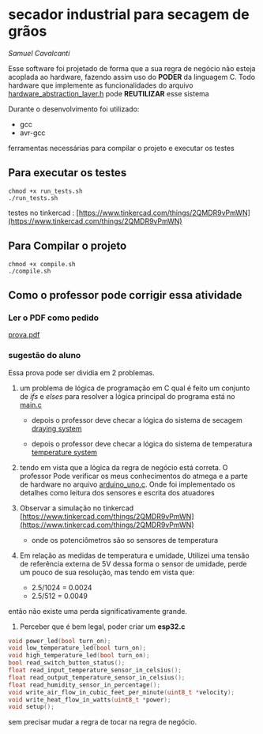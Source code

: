 # secador industrial para secagem de grãos

_Samuel Cavalcanti_

Esse software foi projetado de forma que a sua regra de negócio não esteja acoplada ao hardware, fazendo assim uso do **PODER** da linguagem C. Todo hardware que implemente as funcionalidades do arquivo [hardware_abstraction_layer.h](hardware/hardware_abstraction_layer.h) pode **REUTILIZAR** esse sistema

Durante o desenvolvimento foi utilizado:
- gcc
- avr-gcc
  
ferramentas necessárias para compilar o projeto e executar os testes

## Para executar os testes

```shell
chmod +x run_tests.sh
./run_tests.sh
```


testes no tinkercad : [https://www.tinkercad.com/things/2QMDR9vPmWN](https://www.tinkercad.com/things/2QMDR9vPmWN)

## Para Compilar o projeto

```shell
chmod +x compile.sh
./compile.sh
```

## Como o professor pode corrigir essa atividade

### Ler o PDF como pedido

[prova.pdf](prova.pdf)

### sugestão do aluno

Essa prova pode ser dividia em 2 problemas.

 1. um problema de lógica de programação em C qual é feito
um conjunto de _ifs_  e  _elses_  para resolver a lógica principal do programa está no [main.c](main.c)
     - depois o professor deve checar a lógica do sistema de secagem [draying system](draying_system/draying_system.c)
  
     - depois o professor deve checar a lógica do sistema de temperatura [temperature system](temperature_system/temperature_system.c)


 2. tendo em vista que a lógica da regra de negócio está correta. O professor
Pode verificar os meus conhecimentos do atmega e a parte de hardware no arquivo
[arduino_uno.c](hardware/arduino_uno.c). Onde foi implementado os detalhes como
leitura dos sensores e escrita dos atuadores

3. Observar a simulação no tinkercad [https://www.tinkercad.com/things/2QMDR9vPmWN](https://www.tinkercad.com/things/2QMDR9vPmWN)
      
      - onde os potenciômetros são so sensores de temperatura  


4. Em relação as medidas de temperatura e umidade, Utilizei uma tensão de referência
externa de 5V dessa forma o sensor de umidade, perde um pouco de sua resolução, mas tendo em vista que:
    - 2.5/1024 = 0.0024 
    - 2.5/512  = 0.0049
  
então não existe uma perda significativamente grande.

1. Perceber que é bem legal, poder criar um **esp32.c**
```c
void power_led(bool turn_on);
void low_temperature_led(bool turn_on);
void high_temperature_led(bool turn_on);
bool read_switch_button_status();
float read_input_temperature_sensor_in_celsius();
float read_output_temperature_sensor_in_celsius();
float read_humidity_sensor_in_percentage();
void write_air_flow_in_cubic_feet_per_minute(uint8_t *velocity);
void write_heat_flow_in_watts(uint8_t *power);
void setup();  
```
sem precisar mudar a regra de tocar na regra de negócio.
